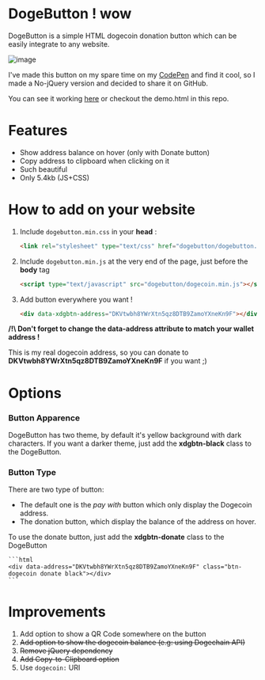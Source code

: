 DogeButton ! wow
==========

DogeButton is a simple HTML dogecoin donation button which can be easily integrate to any website.

![image](http://i.imgur.com/goithwm.gif)

I've made this button on my spare time on my [CodePen](http://codepen.io/yadomi/pen/EGiKD) and find it cool, so I made a No-jQuery version and decided to share it on GitHub.

You can see it working [here](http://yadomi.github.io/doge-button/) or checkout the demo.html in this repo.

# Features

 - Show address balance on hover (only with Donate button)
 - Copy address to clipboard when clicking on it
 - Such beautiful
 - Only 5.4kb (JS+CSS)

# How to add on your website

1. Include `dogebutton.min.css` in your **head** :

	```html
	<link rel="stylesheet" type="text/css" href="dogebutton/dogebutton.min.css">
	```

2. Include `dogebutton.min.js` at the very end of the page, just before the **body** tag

	```html
	<script type="text/javascript" src="dogebutton/dogecoin.min.js"></script>
	```

3. Add button everywhere you want !

	```html
	<div data-xdgbtn-address="DKVtwbh8YWrXtn5qz8DTB9ZamoYXneKn9F"></div>
	```

**/!\ Don't forget to change the data-address attribute to match your wallet address !**

This is my real dogecoin address, so you can donate to **DKVtwbh8YWrXtn5qz8DTB9ZamoYXneKn9F** if you want ;)

# Options

### Button Apparence

DogeButton has two theme, by default it's yellow background with dark characters. If you want a darker theme, just add the **xdgbtn-black** class to the DogeButton.

### Button Type

There are two type of button:

- The default one is the *pay with* button which only display the Dogecoin address.
- The donation button, which display the balance of the address on hover.

To use the donate button, just add the **xdgbtn-donate** class to the DogeButton

	```html
	<div data-address="DKVtwbh8YWrXtn5qz8DTB9ZamoYXneKn9F" class="btn-dogecoin donate black"></div>
	```

# Improvements

1. Add option to show a QR Code somewhere on the button
2. ~~Add option to show the dogecoin balance (e.g: using Dogechain API)~~
3. ~~Remove jQuery dependency~~
4. ~~Add Copy-to-Clipboard option~~
5. Use `dogecoin:` URI
